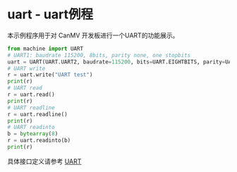 # uart - uart例程

本示例程序用于对 CanMV 开发板进行一个UART的功能展示。  

```python
from machine import UART
# UART1: baudrate 115200, 8bits, parity none, one stopbits
uart = UART(UART.UART2, baudrate=115200, bits=UART.EIGHTBITS, parity=UART.PARITY_NONE, stop=UART.STOPBITS_ONE)
# UART write
r = uart.write("UART test")
print(r)
# UART read
r = uart.read()
print(r)
# UART readline
r = uart.readline()
print(r)
# UART readinto
b = bytearray(8)
r = uart.readinto(b)
print(r)

```

具体接口定义请参考 [UART](../../../api/machine/K230_CanMV_UART模块API手册.md)
